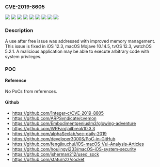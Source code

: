 ### [CVE-2019-8605](https://cve.mitre.org/cgi-bin/cvename.cgi?name=CVE-2019-8605)
![](https://img.shields.io/static/v1?label=Product&message=iOS&color=blue)
![](https://img.shields.io/static/v1?label=Product&message=macOS&color=blue)
![](https://img.shields.io/static/v1?label=Product&message=tvOS&color=blue)
![](https://img.shields.io/static/v1?label=Product&message=watchOS&color=blue)
![](https://img.shields.io/static/v1?label=Version&message=%3C%20iOS%2012.3%20&color=brighgreen)
![](https://img.shields.io/static/v1?label=Version&message=%3C%20macOS%20Mojave%2010.14.5%20&color=brighgreen)
![](https://img.shields.io/static/v1?label=Version&message=%3C%20tvOS%2012.3%20&color=brighgreen)
![](https://img.shields.io/static/v1?label=Version&message=%3C%20watchOS%205.2.1%20&color=brighgreen)
![](https://img.shields.io/static/v1?label=Vulnerability&message=A%20malicious%20application%20may%20be%20able%20to%20execute%20arbitrary%20code%20with%20system%20privileges&color=brighgreen)

### Description

A use after free issue was addressed with improved memory management. This issue is fixed in iOS 12.3, macOS Mojave 10.14.5, tvOS 12.3, watchOS 5.2.1. A malicious application may be able to execute arbitrary code with system privileges.

### POC

#### Reference
No PoCs from references.

#### Github
- https://github.com/1nteger-c/CVE-2019-8605
- https://github.com/ARPSyndicate/cvemon
- https://github.com/Embodimentgeniuslm3/glowing-adventure
- https://github.com/WRFan/jailbreak10.3.3
- https://github.com/alphaSeclab/sec-daily-2019
- https://github.com/developer3000S/PoC-in-GitHub
- https://github.com/fengjixuchui/iOS-macOS-Vul-Analysis-Articles
- https://github.com/houjingyi233/macOS-iOS-system-security
- https://github.com/jsherman212/used_sock
- https://github.com/staturnzz/socket

